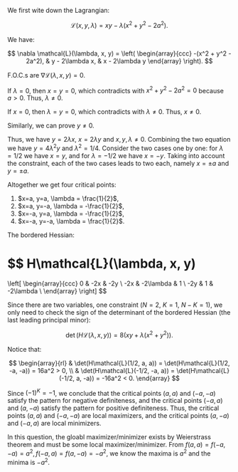 We first wite down the Lagrangian:

$$
\mathcal{L}(x, y, \lambda)
= xy - \lambda(x^2 + y^2 - 2a^2).
$$

We have:

$$
\nabla \mathcal{L}(\lambda, x, y) = \left( \begin{array}{ccc}
-(x^2 + y^2 - 2a^2), & y - 2\lambda x, & x - 2\lambda y
\end{array}
\right).
$$

F.O.C.s are $\nabla \mathcal{L}(\lambda, x, y) = 0$.

If $\lambda = 0$, then $x=y=0$, which contradicts with $x^2 + y^2 - 2a^2 = 0$ because $a>0$. Thus, $\lambda \neq 0$.

If $x=0$, then $\lambda = y = 0$, which contradicts with $\lambda \neq 0$. Thus, $x \neq 0$.

Similarly, we can prove $y \neq 0$.

Thus, we have $y = 2 \lambda x$, $x = 2 \lambda y$ and $x,y,\lambda \ne 0$. Combining the two equation we have $y = 4 \lambda^2 y$ and $\lambda^2 = 1/4$.
Consider the two cases one by one: for $\lambda = 1/2$ we have $x=y$, and for $\lambda = -1/2$ we have $x=-y$.  Taking into account the constraint, each of the two cases leads to two each, namely $x=\pm a$ and $y= \pm a$.

Altogether we get four critical points:

1. $x=a, y=a, \lambda = \frac{1}{2}$,
2. $x=a, y=-a, \lambda = -\frac{1}{2}$,
3. $x=-a, y=a, \lambda = -\frac{1}{2}$,
4. $x=-a, y=-a, \lambda = \frac{1}{2}$.

The bordered Hessian:

$$
H\mathcal{L}(\lambda, x, y)
= 
\left[
\begin{array}{ccc}
0 & -2x & -2y \\ 
-2x & -2\lambda & 1 \\ 
-2y & 1 & -2\lambda \\
\end{array}
\right]
$$

Since there are two variables, one constraint ($N=2$, $K=1$, $N-K=1$), we only need to check the sign of the determinant of the bordered Hessian (the last leading principal minor):

$$
\det(H\mathcal{L}(\lambda, x, y)) = 8\big(xy + \lambda (x^2 + y^2)\big).
$$

Notice that:

$$
\begin{array}{rl}
& \det(H\mathcal{L}(1/2, a, a)) = \det(H\mathcal{L}(1/2, -a, -a)) = 16a^2 > 0, \\
& \det(H\mathcal{L}(-1/2, -a, a)) = \det(H\mathcal{L}(-1/2, a, -a)) = -16a^2 < 0.
\end{array}
$$

Since $(-1)^K=-1$, we conclude that the critical points $(a, a)$ and $(-a, -a)$ satisfy the pattern for negative definiteness, and the critical points $(-a, a)$ and $(a, -a)$ satisfy the pattern for positive definiteness. 
Thus, the critical points $(a, a)$ and $(-a, -a)$
are local maximizers, and the critical points $(a, -a)$ and $(-a, a)$ are local minimizers.

In this question, the gloabl maximizer/minimizer exists by Weierstrass theorem and must be some local maximizer/minimizer. 
From $f(a, a) = f(-a, -a) = a^2, f(-a, a) = f(a, -a) = -a^2$, we know the maxima is $a^2$ and the minima is $-a^2$.
